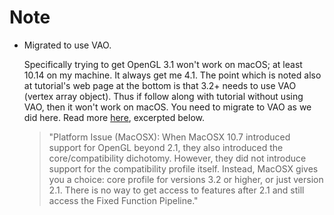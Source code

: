 # Note

* Migrated to use VAO.  
  
  Specifically trying to get OpenGL 3.1 won't work on macOS; at least 10.14 on my machine. It always get me 4.1. The point which is noted also at tutorial's web page at the bottom is that 3.2+ needs to use VAO (vertex array object). Thus if follow along with tutorial without using VAO, then it won't work on macOS. You need to migrate to VAO as we did here.
  Read more [here](https://www.khronos.org/opengl/wiki/OpenGL_Context), excerpted below.
  > "Platform Issue (MacOSX): When MacOSX 10.7 introduced support for OpenGL beyond 2.1, they also introduced the core/compatibility dichotomy. However, they did not introduce support for the compatibility profile itself. Instead, MacOSX gives you a choice: core profile for versions 3.2 or higher, or just version 2.1. There is no way to get access to features after 2.1 and still access the Fixed Function Pipeline."

